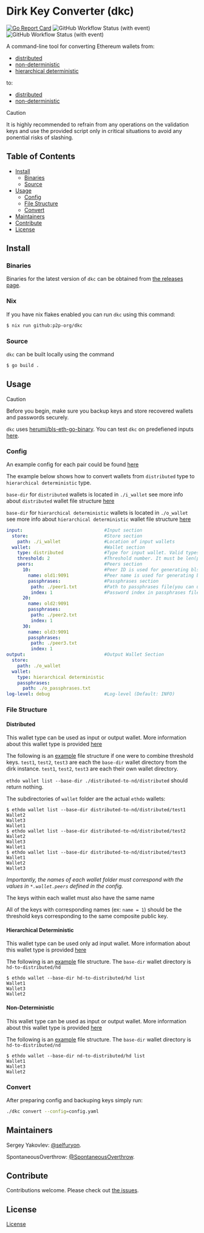 # Dirk Key Converter (dkc)

[![Go Report Card](https://goreportcard.com/badge/github.com/p2p-org/dkc)](https://goreportcard.com/report/github.com/p2p-org/dkc)
![GitHub Workflow Status (with event)](https://img.shields.io/github/actions/workflow/status/p2p-org/dkc/snyk.yaml?logo=snyk&label=security)
![GitHub Workflow Status (with event)](https://img.shields.io/github/actions/workflow/status/p2p-org/dkc/func-tests.yaml)

A command-line tool for converting Ethereum wallets from:
- [distributed](https://github.com/wealdtech/go-eth2-wallet-distributed)
- [non-deterministic](https://github.com/wealdtech/go-eth2-wallet-nd)
- [hierarchical deterministic](https://github.com/wealdtech/go-eth2-wallet-hd)

to:

- [distributed](https://github.com/wealdtech/go-eth2-wallet-distributed)
- [non-deterministic](https://github.com/wealdtech/go-eth2-wallet-nd)

> [!CAUTION]
> It is highly recommended to refrain from any operations on the validation keys and use the provided script only in critical situations to avoid any ponential risks of slashing.

## Table of Contents

- [Install](#install)
  - [Binaries](#binaries)
  - [Source](#source)
- [Usage](#usage)
  - [Config](#config)
  - [File Structure](#file-structure)
  - [Convert](#convert)
- [Maintainers](#maintainers)
- [Contribute](#contribute)
- [License](#license)

## Install

### Binaries

Binaries for the latest version of `dkc` can be obtained from [the releases page](https://github.com/p2p-org/dkc/releases/latest).

### Nix

If you have nix flakes enabled you can run `dkc` using this command:

```sh
$ nix run github:p2p-org/dkc
```

### Source

`dkc` can be built locally using the command

```sh
$ go build .
```

## Usage

> [!CAUTION]
> Before you begin, make sure you backup keys and store recovered wallets and passwords securely.

`dkc` uses [herumi/bls-eth-go-binary](https://github.com/herumi/bls-eth-go-binary). You can test `dkc` on predefiened inputs [here](.github/workflows/func-tests.yml). 

### Config

An example config for each pair could be found [here](.github/examples/)

The example below shows how to convert wallets from `distributed` type to `hierarchical deterministic` type. 

`base-dir` for `distributed` wallets is located in `./i_wallet` see more info about `distributed` wallet file structure [here](#distributed)

`base-dir` for `hierarchical deterministic` wallets is located in `./o_wallet` see more info about `hierarchical deterministic` wallet file structure [here](#hierarchical-deterministic)

```yaml
input:                              #Input section
  store:                            #Store section
    path: ./i_wallet                #Location of input wallets
  wallet:                           #Wallet section
    type: distributed               #Type for input wallet. Valid types are: distributed, non-deterministic,hierarchical deterministic
    threshold: 2                    #Threshold number. It must be len(peers)/2 < threshold < len(peers) 
    peers:                          #Peers section
      10:                           #Peer ID is used for generating bls participants
        name: old1:9091             #Peer name is used for generating bls participants. All wallets for this peer are located in ./i_wallet/old1
        passphrases:                #Passphrases section
         path: ./peer1.txt          #Path to passphrases file(you can use separate passphrases file for each peer)
         index: 1                   #Password index in passphrases file. If not provided will use all passwords for unlocking wallets and only first password for creating accounts (Default: Using all passwords provided in passphrases file)
      20: 
        name: old2:9091
        passphrases: 
         path: ./peer2.txt
         index: 1
      30:
        name: old3:9091
        passphrases: 
         path: ./peer3.txt
         index: 1
output:                             #Output Wallet Section
  store:
    path: ./o_wallet
  wallet:
    type: hierarchical deterministic
    passphrases:                    
      path: ./o_passphrases.txt
log-level: debug                    #Log-level (Default: INFO)
```

### File Structure

#### Distributed

This wallet type can be used as input or output wallet. More information about this wallet type is provided [here](https://github.com/wealdtech/go-eth2-wallet-distributed)

The following is an [example](.github/examples/distributed-to-nd/distributed) file structure if one were to combine threshold keys. `test1`, `test2`, `test3` are each the `base-dir` wallet directory from the dirk instance. `test1`, `test2`, `test3` are each their own wallet directory. 

`ethdo wallet list --base-dir ./distributed-to-nd/distributed` should return nothing.

The subdirectories of `wallet` folder are the actual `ethdo` wallets: 

```
$ ethdo wallet list --base-dir distributed-to-nd/distributed/test1
Wallet2
Wallet3
Wallet1
$ ethdo wallet list --base-dir distributed-to-nd/distributed/test2
Wallet2
Wallet3
Wallet1
$ ethdo wallet list --base-dir distributed-to-nd/distributed/test3
Wallet1
Wallet2
Wallet3
```

*Importantly, the names of each wallet folder must correspond with the values in `*.wallet.peers` defined in the config.*

The keys within each wallet must also have the same name

All of the keys with corresponding names (ex: `name = 1`) should be the threshold keys corresponding to the same composite public key. 

#### Hierarchical Deterministic

This wallet type can be used only ad input wallet. More information about this wallet type is provided [here](https://github.com/wealdtech/go-eth2-wallet-hd)

The following is an [example](.github/examples/hd-to-distributed/hd) file structure. The `base-dir` wallet directory is `hd-to-distributed/hd` 

```
$ ethdo wallet --base-dir hd-to-distributed/hd list
Wallet1
Wallet3
Wallet2
```


#### Non-Deterministic

This wallet type can be used as input or output wallet. More information about this wallet type is provided [here](https://github.com/wealdtech/go-eth2-wallet-nd)

The following is an [example](.github/examples/nd-to-distributed/nd) file structure. The `base-dir` wallet directory is `hd-to-distributed/nd` 

```
$ ethdo wallet --base-dir nd-to-distributed/hd list
Wallet1
Wallet3
Wallet2
```

### Convert

After preparing config and backuping keys simply run:

```sh
./dkc convert --config=config.yaml
```

## Maintainers

Sergey Yakovlev: [@selfuryon](https://github.com/selfuryon).

SpontaneousOverthrow: [@SpontaneousOverthrow](https://github.com/SpontaneousOverthrow).

## Contribute

Contributions welcome. Please check out [the issues](https://github.com/p2p-org/dkc/issues).

## License

[License](./LICENSE)

